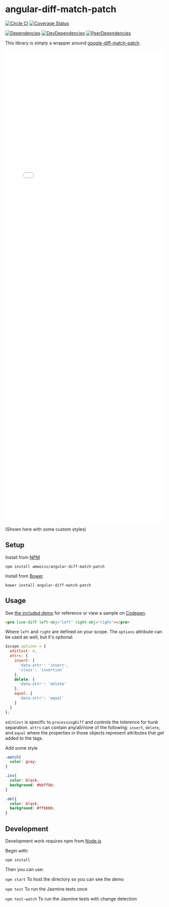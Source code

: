 angular-diff-match-patch
========================
[![Circle CI](https://circleci.com/gh/amweiss/angular-diff-match-patch.svg?style=svg)](https://circleci.com/gh/amweiss/angular-diff-match-patch) [![Coverage Status](https://coveralls.io/repos/github/amweiss/angular-diff-match-patch/badge.svg?branch=master)](https://coveralls.io/github/amweiss/angular-diff-match-patch?branch=master)

[![Dependencies](https://david-dm.org/amweiss/angular-diff-match-patch.svg)](https://david-dm.org/amweiss/angular-diff-match-patch/#info=dependencies&view=table) [![DevDependencies](https://david-dm.org/amweiss/angular-diff-match-patch/dev-status.svg)](https://david-dm.org/amweiss/angular-diff-match-patch/#info=devDependencies&view=table) [![PeerDependencies](https://david-dm.org/amweiss/angular-diff-match-patch/peer-status.svg)](https://david-dm.org/amweiss/angular-diff-match-patch/#info=peerDependencies&view=table)

This library is simply a wrapper around [google-diff-match-patch](https://code.google.com/p/google-diff-match-patch/).

<iframe height='1493' scrolling='no' src='//codepen.io/amweiss/embed/grXNPm/?height=1493&theme-id=0&default-tab=result&embed-version=2' frameborder='no' allowtransparency='true' allowfullscreen='true' style='width: 100%;'>See the Pen <a href='http://codepen.io/amweiss/pen/grXNPm/'>angular-diff-match-patch</a> by Adam Weiss (<a href='http://codepen.io/amweiss'>@amweiss</a>) on <a href='http://codepen.io'>CodePen</a>.
</iframe>

(Shown here with some custom styles)

Setup
-----

Install from [NPM](http://npmjs.com)

`npm install amweiss/angular-diff-match-patch`

Install from [Bower](http://bower.io/)

`bower install angular-diff-match-patch`

Usage
-----

See [the included demo](http://amweiss.github.io/angular-diff-match-patch/) for reference or view a sample on [Codepen](http://codepen.io/amweiss/pen/grXNPm).

```html
<pre line-diff left-obj="left" right-obj="right"></pre>
```

Where `left` and `right` are defined on your scope.  The `options` attribute can be used as well, but it's optional.

```javascript
$scope.options = {
  editCost: 4,
  attrs: {
    insert: {
      'data-attr': 'insert',
      'class': 'insertion'
    },
    delete: {
      'data-attr': 'delete'
    },
    equal: {
      'data-attr': 'equal'
    }
  }
};
```

`editCost` is specific to `processingDiff` and controls the tolerence for hunk separation.  `attrs` can contain any/all/none of the following: `insert`, `delete`, and `equal` where the properties in those objects represent attributes that get added to the tags.

Add some style
```css
.match{
  color: gray;
}

.ins{
  color: black;
  background: #bbffbb;
}

.del{
  color: black;
  background: #ffbbbb;
}
```

Development
-----

Development work requires npm from [Node.js](http://nodejs.org/)

Begin with:

`npm install`

Then you can use:

`npm start` To host the directory so you can see the demo

`npm test` To run the Jasmine tests once

`npm test-watch` To run the Jasmine tests with change detection
